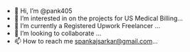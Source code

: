 - 👋 Hi, I’m @pank405
- 👀 I’m interested in on the projects for US Medical Billing...
- 🌱 I’m currently a Registered Upwork Freelancer ...
- 💞️ I’m looking to collaborate  ...
- 📫 How to reach me spankajsarkar@gmail.com...

<!---
pank405/pank405 is a ✨ special ✨ repository because its `README.md` (this file) appears on your GitHub profile.
You can click the Preview link to take a look at your changes.
--->
